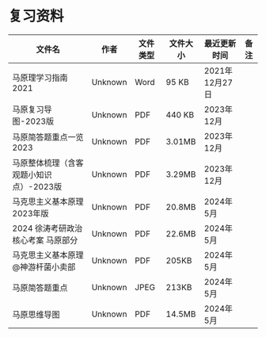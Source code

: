 # 复习资料

文件名|作者|文件类型|文件大小|最近更新时间|备注
---|---|---|---|---|---
马原理学习指南2021|Unknown|Word|95 KB|2021年12月27日
马原复习导图-2023版|Unknown|PDF|440 KB|2023年12月
马原简答题重点一览2023|Unknown|PDF|3.01MB|2023年12月
马原整体梳理（含客观题小知识点）-2023版|Unknown|PDF|3.29MB|2023年12月
马克思主义基本原理 2023年版|Unknown|PDF|20.8MB|2024年5月
2024 徐涛考研政治核心考案 马原部分|Unknown|PDF|22.6MB|2024年5月
马克思主义基本原理@神游杆菌小卖部|Unknown|PDF|205KB|2024年5月
马原简答题重点|Unknown|JPEG|213KB|2024年5月
马原思维导图|Unknown|PDF|14.5MB|2024年5月
